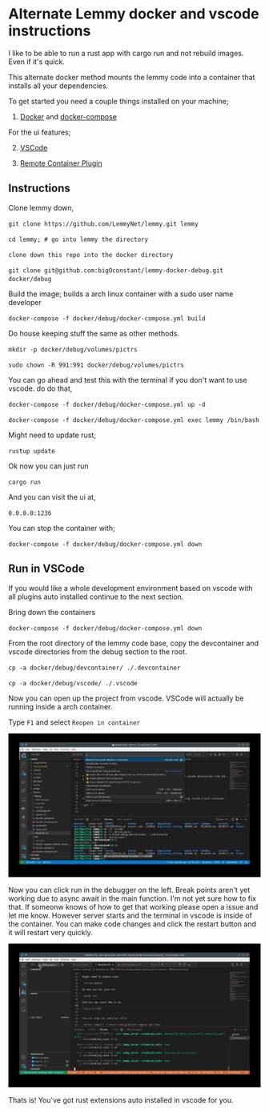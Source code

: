 
# Alternate Lemmy docker and vscode instructions

I like to be able to run a rust app with cargo run and not rebuild images. Even if it's quick.

This alternate docker method mounts the lemmy code into a container that installs all your dependencies.

To get started you need a couple things installed on your machine;

1. [Docker](https://www.docker.com) and [docker-compose](https://docs.docker.com/compose/)

For the ui features; 

2. [VSCode](https://code.visualstudio.com/)

3. [Remote Container Plugin](https://marketplace.visualstudio.com/items?itemName=ms-vscode-remote.remote-containers)

## Instructions

Clone lemmy down,

`git clone https://github.com/LemmyNet/lemmy.git lemmy`

`cd lemmy; # go into lemmy the directory`

`clone down this repo into the docker directory`

`git clone git@github.com:bigOconstant/lemmy-docker-debug.git docker/debug`

Build the image; builds a arch linux container with a sudo user name developer

`docker-compose -f docker/debug/docker-compose.yml build`

Do house keeping stuff the same as other methods.

`mkdir -p docker/debug/volumes/pictrs`

`sudo chown -R 991:991 docker/debug/volumes/pictrs`

You can go ahead and test this with the terminal if you don't want to use vscode. do do that,

`docker-compose -f docker/debug/docker-compose.yml up -d`

`docker-compose -f docker/debug/docker-compose.yml exec lemmy /bin/bash`

Might need to update rust;

`rustup update`

Ok now you can just run 

`cargo run`

And you can visit the ui at,

`0.0.0.0:1236`


You can stop the container with;

`docker-compose -f docker/debug/docker-compose.yml down`

## Run in VSCode

If you would like a whole development environment based on vscode with all plugins auto installed continue to the next section.


Bring down the containers

`docker-compose -f docker/debug/docker-compose.yml down`


From the root directory of the lemmy code base, copy the devcontainer and vscode directories from the debug section to the root.

`cp -a docker/debug/devcontainer/ ./.devcontainer`

`cp -a docker/debug/vscode/ ./.vscode`

Now you can open up the project from vscode. VSCode will actually be running inside a arch container.

Type `F1` and select `Reopen in container`

![](./assets/picture1.jpg)

Now you can click run in the debugger on the left. Break points aren't yet working due to async await in the main function. I'm not yet sure how to fix that. If someonw knows of how to get that working please open a issue and let me know. However server starts and the terminal in vscode is inside of the container. You can make code changes and click the restart button and it will restart very quickly.

![](./assets/picture2.jpg)


Thats is! You've got rust extensions auto installed in vscode for you. 
